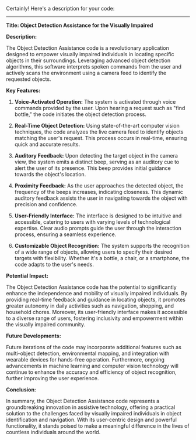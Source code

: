 Certainly! Here's a description for your code:

---

**Title: Object Detection Assistance for the Visually Impaired**

**Description:**

The Object Detection Assistance code is a revolutionary application designed to empower visually impaired individuals in locating specific objects in their surroundings. Leveraging advanced object detection algorithms, this software interprets spoken commands from the user and actively scans the environment using a camera feed to identify the requested objects.

**Key Features:**

1. **Voice-Activated Operation:** The system is activated through voice commands provided by the user. Upon hearing a request such as "find bottle," the code initiates the object detection process.

2. **Real-Time Object Detection:** Using state-of-the-art computer vision techniques, the code analyzes the live camera feed to identify objects matching the user's request. This process occurs in real-time, ensuring quick and accurate results.

3. **Auditory Feedback:** Upon detecting the target object in the camera view, the system emits a distinct beep, serving as an auditory cue to alert the user of its presence. This beep provides initial guidance towards the object's location.

4. **Proximity Feedback:** As the user approaches the detected object, the frequency of the beeps increases, indicating closeness. This dynamic auditory feedback assists the user in navigating towards the object with precision and confidence.

5. **User-Friendly Interface:** The interface is designed to be intuitive and accessible, catering to users with varying levels of technological expertise. Clear audio prompts guide the user through the interaction process, ensuring a seamless experience.

6. **Customizable Object Recognition:** The system supports the recognition of a wide range of objects, allowing users to specify their desired targets with flexibility. Whether it's a bottle, a chair, or a smartphone, the code adapts to the user's needs.

**Potential Impact:**

The Object Detection Assistance code has the potential to significantly enhance the independence and mobility of visually impaired individuals. By providing real-time feedback and guidance in locating objects, it promotes greater autonomy in daily activities such as navigation, shopping, and household chores. Moreover, its user-friendly interface makes it accessible to a diverse range of users, fostering inclusivity and empowerment within the visually impaired community.

**Future Developments:**

Future iterations of the code may incorporate additional features such as multi-object detection, environmental mapping, and integration with wearable devices for hands-free operation. Furthermore, ongoing advancements in machine learning and computer vision technology will continue to enhance the accuracy and efficiency of object recognition, further improving the user experience.

**Conclusion:**

In summary, the Object Detection Assistance code represents a groundbreaking innovation in assistive technology, offering a practical solution to the challenges faced by visually impaired individuals in object identification and navigation. With its user-centric design and powerful functionality, it stands poised to make a meaningful difference in the lives of countless individuals around the world.

